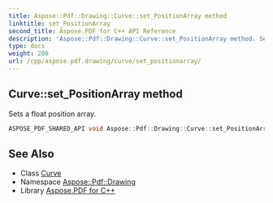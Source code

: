 ```yaml
---
title: Aspose::Pdf::Drawing::Curve::set_PositionArray method
linktitle: set_PositionArray
second_title: Aspose.PDF for C++ API Reference
description: 'Aspose::Pdf::Drawing::Curve::set_PositionArray method. Sets a float position array in C++.'
type: docs
weight: 200
url: /cpp/aspose.pdf.drawing/curve/set_positionarray/
---
```

## Curve::set_PositionArray method


Sets a float position array.

```cpp
ASPOSE_PDF_SHARED_API void Aspose::Pdf::Drawing::Curve::set_PositionArray(System::ArrayPtr<float> value)
```

## See Also

* Class [Curve](../)
* Namespace [Aspose::Pdf::Drawing](../../)
* Library [Aspose.PDF for C++](../../../)
